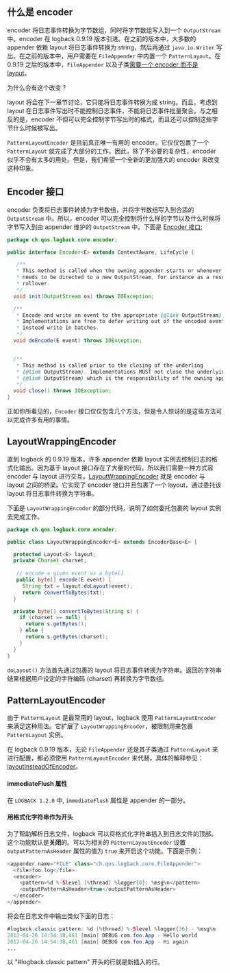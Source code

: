 ## 什么是 encoder

encoder 将日志事件转换为字节数组，同时将字节数组写入到一个 `OutputStream` 中。encoder 在 logback 0.9.19 版本引进。在之前的版本中，大多数的 appender 依赖 layout 将日志事件转换为 string，然后再通过 `java.io.Writer` 写出。在之前的版本中，用户需要在 `FileAppender` 中内置一个 `PatternLayout`。在 0.9.19 之后的版本中，`FileAppender` 以及子类[需要一个 encoder 而不是 layout](https://logback.qos.ch/codes.html#layoutInsteadOfEncoder)。

为什么会有这个改变？

layout 将会在下一章节讨论，它只能将日志事件转换为成 string。而且，考虑到 layout 在日志事件写出时不能控制日志事件，不能将日志事件批量聚合。与之相反的是，encoder 不但可以完全控制字节写出时的格式，而且还可以控制这些字节什么时候被写出。

`PatternLayoutEncoder` 是目前真正唯一有用的 encoder。它仅仅包裹了一个 `PatternLayout` 就完成了大部分的工作。因此，除了不必要的复杂性，encoder 似乎不会有太多的用处。但是，我们希望一个全新的更加强大的 encoder 来改变这种印象。

## Encoder 接口

encoder 负责将日志事件转换为字节数组，并将字节数组写入到合适的 `OutputStream` 中。所以，encoder 可以完全控制将什么样的字节以及什么时候将字节写入到由 appender 维护的 `OutputStream` 中。下面是 [Encoder 接口:](https://logback.qos.ch/xref/ch/qos/logback/core/encoder/Encoder.html) 

```java
package ch.qos.logback.core.encoder;

public interface Encoder<E> extends ContextAware, LifeCycle {

   /**
   * This method is called when the owning appender starts or whenever output
   * needs to be directed to a new OutputStream, for instance as a result of a
   * rollover.
   */
  void init(OutputStream os) throws IOException;

  /**
   * Encode and write an event to the appropriate {@link OutputStream}.
   * Implementations are free to defer writing out of the encoded event and
   * instead write in batches.
   */
  void doEncode(E event) throws IOException;


  /**
   * This method is called prior to the closing of the underling
   * {@link OutputStream}. Implementations MUST not close the underlying
   * {@link OutputStream} which is the responsibility of the owning appender.
   */
  void close() throws IOException;
}
```

正如你所看见的，`Encoder` 接口仅仅包含几个方法，但是令人惊讶的是这些方法可以完成许多有用的事情。

## LayoutWrappingEncoder

直到 logback 的 0.9.19 版本，许多 appender 依赖 layout 实例去控制日志的格式化输出。因为基于 layout 接口存在了大量的代码，所以我们需要一种方式容 encoder 与 layout 进行交互。[LayoutWrappingEncoder](https://logback.qos.ch/xref/ch/qos/logback/core/encoder/LayoutWrappingEncoder.html) 就是 encoder 与 layout 之间的桥梁。它实现了 encoder 接口并且包裹了一个 layout，通过委托该 layout 将日志事件转换为字符串。

下面是 `LayoutWrappingEncoder` 的部分代码，说明了如何委托包裹的 layout 实例去完成工作。

```java
package ch.qos.logback.core.encoder;

public class LayoutWrappingEncoder<E> extends EncoderBase<E> {

  protected Layout<E> layout;
  private Charset charset;
 
   // encode a given event as a byte[]
   public byte[] encode(E event) {
     String txt = layout.doLayout(event);
     return convertToBytes(txt);
  }

  private byte[] convertToBytes(String s) {
    if (charset == null) {
      return s.getBytes();
    } else {
      return s.getBytes(charset);
    }
  } 
}
```

`doLayout()` 方法首先通过包裹的 layout 将日志事件转换为字符串。返回的字符串结果根据用户设定的字符编码 (charset) 再转换为字节数组。

## PatternLayoutEncoder

由于 `PatternLayout` 是最常用的 layout，logback 使用 `PatternLayoutEncoder` 来满足这种用法。它扩展了 `LayoutWrappingEncoder`，被限制用来包裹 `PatternLayout` 实例。

在 logback 0.9.19 版本，无论 `FileAppender` 还是其子类通过 `PatternLayout` 来进行配置，都必须使用 `PatternLayoutEncoder` 来代替。具体的解释参见：[layoutInsteadOfEncoder](https://logback.qos.ch/codes.html#layoutInsteadOfEncoder)。

#### immediateFlush 属性

在 `LOGBACK 1.2.0` 中, `immediateFlush` 属性是 appender 的一部分。

#### 用格式化字符串作为开头

为了帮助解析日志文件，logback 可以将格式化字符串插入到日志文件的顶部。这个功能默认是**关闭**的。可以为相关的 `PatternLayoutEncoder` 设置 `outputPatternAsHeader` 属性的值为 `true` 来开启这个功能。下面是示例：

```java
<appender name="FILE" class="ch.qos.logback.core.FileAppender"> 
  <file>foo.log</file>
  <encoder>
    <pattern>%d %-5level [%thread] %logger{0}: %msg%n</pattern>
    <outputPatternAsHeader>true</outputPatternAsHeader>
  </encoder> 
</appender>
```

将会在日志文件中输出类似下面的日志：

```java
#logback.classic pattern: %d [%thread] %-5level %logger{36} - %msg%n
2012-04-26 14:54:38,461 [main] DEBUG com.foo.App - Hello world
2012-04-26 14:54:38,461 [main] DEBUG com.foo.App - Hi again
...
```

以 "#logback.classic pattern" 开头的行就是新插入的行。









